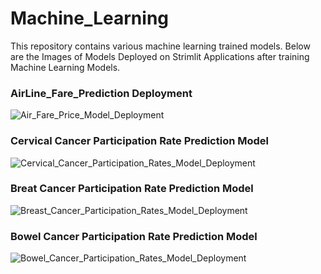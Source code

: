 # Machine_Learning
This repository contains various machine learning trained models.
Below are the Images of Models Deployed on Strimlit Applications after training Machine Learning Models.

### AirLine_Fare_Prediction Deployment
![Air_Fare_Price_Model_Deployment](https://github.com/user-attachments/assets/71f8ed9e-9f0b-4a19-a436-683936933b25)


### Cervical Cancer Participation Rate Prediction Model


![Cervical_Cancer_Participation_Rates_Model_Deployment](https://github.com/user-attachments/assets/afe01b6b-d04e-472a-8215-31fbe60dd8be)

### Breat Cancer Participation Rate Prediction Model

![Breast_Cancer_Participation_Rates_Model_Deployment](https://github.com/user-attachments/assets/e8411b4e-a7cd-4ca7-a1c2-b4d38cb9f153)

### Bowel Cancer Participation Rate Prediction Model

![Bowel_Cancer_Participation_Rates_Model_Deployment](https://github.com/user-attachments/assets/303a1f1d-cc68-47c1-a8b7-58f0d8a17c43)






